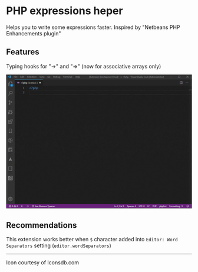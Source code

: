 # PHP expressions heper

Helps you to write some expressions faster. Inspired by "Netbeans PHP Enhancements plugin"

## Features

Typing hooks for "->" and "=>" (now for associative arrays only)

![demo](https://github.com/mikbox74/php-expressions-helper/raw/master/demo.gif)


## Recommendations

This extension works better when `$` character added into `Editor: Word Separators` setting (`editor.wordSeparators`)

_________________

Icon courtesy of Iconsdb.com